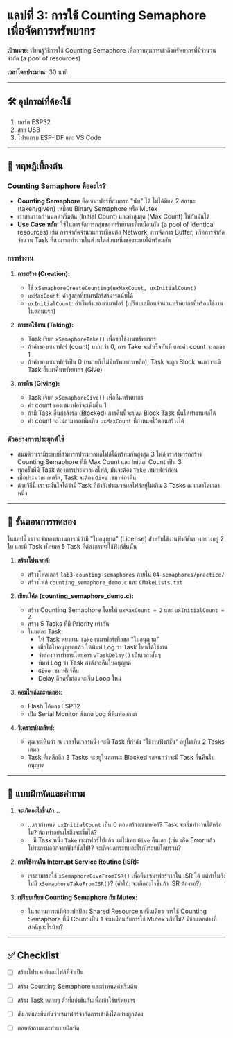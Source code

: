 # แลปที่ 3: การใช้ Counting Semaphore เพื่อจัดการทรัพยากร

**เป้าหมาย:** เรียนรู้วิธีการใช้ Counting Semaphore เพื่อควบคุมการเข้าถึงทรัพยากรที่มีจำนวนจำกัด (a pool of resources)

**เวลาโดยประมาณ:** 30 นาที

---

## 🛠️ อุปกรณ์ที่ต้องใช้

1.  บอร์ด ESP32
2.  สาย USB
3.  โปรแกรม ESP-IDF และ VS Code

---

## 📖 ทฤษฎีเบื้องต้น

### Counting Semaphore คืออะไร?

-   **Counting Semaphore** คือเซมาฟอร์ที่สามารถ "นับ" ได้ ไม่ได้มีแค่ 2 สถานะ (taken/given) เหมือน Binary Semaphore หรือ Mutex
-   เราสามารถกำหนดค่าเริ่มต้น (Initial Count) และค่าสูงสุด (Max Count) ให้กับมันได้
-   **Use Case หลัก:** ใช้ในการจัดการกลุ่มของทรัพยากรที่เหมือนกัน (a pool of identical resources) เช่น การจำกัดจำนวนการเชื่อมต่อ Network, การจัดการ Buffer, หรือการจำกัดจำนวน Task ที่สามารถทำงานในส่วนใดส่วนหนึ่งของระบบได้พร้อมกัน

### การทำงาน

1.  **การสร้าง (Creation):**
    -   ใช้ `xSemaphoreCreateCounting(uxMaxCount, uxInitialCount)`
    -   `uxMaxCount`: ค่าสูงสุดที่เซมาฟอร์สามารถนับได้
    -   `uxInitialCount`: ค่าเริ่มต้นของเซมาฟอร์ (เปรียบเสมือนจำนวนทรัพยากรที่พร้อมใช้งานในตอนแรก)

2.  **การขอใช้งาน (Taking):**
    -   Task เรียก `xSemaphoreTake()` เพื่อขอใช้งานทรัพยากร
    -   ถ้าค่าของเซมาฟอร์ (count) มากกว่า 0, การ Take จะสำเร็จทันที และค่า count จะลดลง 1
    -   ถ้าค่าของเซมาฟอร์เป็น 0 (หมายถึงไม่มีทรัพยากรเหลือ), Task จะถูก Block จนกว่าจะมี Task อื่นมาคืนทรัพยากร (Give)

3.  **การคืน (Giving):**
    -   Task เรียก `xSemaphoreGive()` เพื่อคืนทรัพยากร
    -   ค่า count ของเซมาฟอร์จะเพิ่มขึ้น 1
    -   ถ้ามี Task อื่นกำลังรอ (Blocked) การคืนนี้จะปลด Block Task นั้นให้ทำงานต่อได้
    -   ค่า count จะไม่สามารถเพิ่มเกิน `uxMaxCount` ที่กำหนดไว้ตอนสร้างได้

### ตัวอย่างการประยุกต์ใช้

-   สมมติว่าเรามีระบบที่สามารถประมวลผลไฟล์ได้พร้อมกันสูงสุด 3 ไฟล์ เราสามารถสร้าง Counting Semaphore ที่มี Max Count และ Initial Count เป็น 3
-   ทุกครั้งที่มี Task ต้องการประมวลผลไฟล์, มันจะต้อง `Take` เซมาฟอร์ก่อน
-   เมื่อประมวลผลเสร็จ, Task จะต้อง `Give` เซมาฟอร์คืน
-   ด้วยวิธีนี้ เราจะมั่นใจได้ว่ามี Task ที่กำลังประมวลผลไฟล์อยู่ไม่เกิน 3 Tasks ณ เวลาใดเวลาหนึ่ง

---

## 🧪 ขั้นตอนการทดลอง

ในแลปนี้ เราจะจำลองสถานการณ์ว่ามี "ใบอนุญาต" (License) สำหรับใช้งานฟังก์ชันบางอย่างอยู่ 2 ใบ และมี Task ทั้งหมด 5 Task ที่ต้องการจะใช้ฟังก์ชันนั้น

1.  **สร้างโปรเจกต์:**
    -   สร้างโฟลเดอร์ `lab3-counting-semaphores` ภายใน `04-semaphores/practice/`
    -   สร้างไฟล์ `counting_semaphore_demo.c` และ `CMakeLists.txt`

2.  **เขียนโค้ด (counting_semaphore_demo.c):**
    -   สร้าง Counting Semaphore โดยให้ `uxMaxCount = 2` และ `uxInitialCount = 2`
    -   สร้าง 5 Tasks ที่มี Priority เท่ากัน
    -   ในแต่ละ Task:
        -   ให้ Task พยายาม `Take` เซมาฟอร์เพื่อขอ "ใบอนุญาต"
        -   เมื่อได้ใบอนุญาตแล้ว ให้พิมพ์ Log ว่า Task ไหนได้ใช้งาน
        -   จำลองการทำงานโดยการ `vTaskDelay()` เป็นเวลาสั้นๆ
        -   พิมพ์ Log ว่า Task กำลังจะคืนใบอนุญาต
        -   `Give` เซมาฟอร์คืน
        -   Delay อีกครั้งก่อนจะเริ่ม Loop ใหม่

3.  **คอมไพล์และทดลอง:**
    -   Flash โค้ดลง ESP32
    -   เปิด Serial Monitor สังเกต Log ที่พิมพ์ออกมา

4.  **วิเคราะห์ผลลัพธ์:**
    -   คุณจะเห็นว่า ณ เวลาใดเวลาหนึ่ง จะมี Task ที่กำลัง "ใช้งานฟังก์ชัน" อยู่ไม่เกิน 2 Tasks เสมอ
    -   Task ที่เหลืออีก 3 Tasks จะอยู่ในสถานะ Blocked รอจนกว่าจะมี Task อื่นคืนใบอนุญาต

---

## 📝 แบบฝึกหัดและคำถาม

1.  **จะเกิดอะไรขึ้นถ้า...**
    -   ...เรากำหนด `uxInitialCount` เป็น 0 ตอนสร้างเซมาฟอร์? Task จะเริ่มทำงานได้หรือไม่? ต้องทำอย่างไรถึงจะเริ่มได้?
    -   ...มี Task หนึ่ง `Take` เซมาฟอร์ไปแล้ว แต่ไม่เคย `Give` คืนเลย (เช่น เกิด Error แล้วโปรแกรมออกจากฟังก์ชันไป)? จะเกิดผลกระทบอะไรกับระบบโดยรวม?

2.  **การใช้งานใน Interrupt Service Routine (ISR):**
    -   เราสามารถใช้ `xSemaphoreGiveFromISR()` เพื่อคืนเซมาฟอร์จากใน ISR ได้ แต่ทำไมถึงไม่มี `xSemaphoreTakeFromISR()`? (คำใบ้: จะเกิดอะไรขึ้นถ้า ISR ต้องรอ?)

3.  **เปรียบเทียบ Counting Semaphore กับ Mutex:**
    -   ในสถานการณ์ที่ต้องปกป้อง Shared Resource แค่ชิ้นเดียว การใช้ Counting Semaphore ที่มี Count เป็น 1 จะเหมือนกับการใช้ Mutex หรือไม่? มีข้อแตกต่างที่สำคัญอะไรบ้าง?

---

## ✅ Checklist

-   [ ] สร้างโปรเจกต์และไฟล์ที่จำเป็น
-   [ ] สร้าง Counting Semaphore และกำหนดค่าเริ่มต้น
-   [ ] สร้าง Task หลายๆ ตัวที่แข่งขันกันเพื่อเข้าใช้ทรัพยากร
-   [ ] สังเกตและยืนยันว่าเซมาฟอร์จำกัดการเข้าถึงได้อย่างถูกต้อง
-   [ ] ตอบคำถามและทำแบบฝึกหัด

